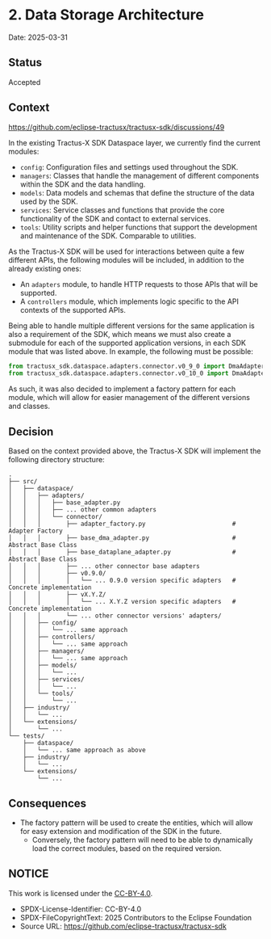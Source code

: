 <!--

Eclipse Tractus-X - Software Development KIT

Copyright (c) 2025 Contributors to the Eclipse Foundation

See the NOTICE file(s) distributed with this work for additional
information regarding copyright ownership.

This work is made available under the terms of the
Creative Commons Attribution 4.0 International (CC-BY-4.0) license,
which is available at
https://creativecommons.org/licenses/by/4.0/legalcode.

SPDX-License-Identifier: CC-BY-4.0

-->

# 2. Data Storage Architecture

Date: 2025-03-31

## Status

Accepted

## Context

https://github.com/eclipse-tractusx/tractusx-sdk/discussions/49

In the existing Tractus-X SDK Dataspace layer, we currently find the current modules:

* `config`: Configuration files and settings used throughout the SDK.
* `managers`: Classes that handle the management of different components within the SDK and the data handling.
* `models`: Data models and schemas that define the structure of the data used by the SDK.
* `services`: Service classes and functions that provide the core functionality of the SDK and contact to external
  services.
* `tools`: Utility scripts and helper functions that support the development and maintenance of the SDK.
  Comparable to utilities.

As the Tractus-X SDK will be used for interactions between quite a few different APIs, the following modules will be
included, in addition to the already existing ones:

* An `adapters` module, to handle HTTP requests to those APIs that will be supported.
* A `controllers` module, which implements logic specific to the API contexts of the supported APIs.

Being able to handle multiple different versions for the same application is also a requirement of the SDK, which means
we must also create a submodule for each of the supported application versions, in each SDK module that was listed
above. In example, the following must be possible:

```python
from tractusx_sdk.dataspace.adapters.connector.v0_9_0 import DmaAdapter as DmaAdapterV0_9_0
from tractusx_sdk.dataspace.adapters.connector.v0_10_0 import DmaAdapter as DmaAdapterV0_10_0
```

As such, it was also decided to implement a factory pattern for each module, which will allow for easier management of
the different versions and classes.

## Decision

Based on the context provided above, the Tractus-X SDK will implement the following directory structure:

```
.
├── src/
│   ├── dataspace/
│   │   ├── adapters/
│   │   │   ├── base_adapter.py
│   │   │   ├── ... other common adapters
│   │   │   └── connector/
│   │   │       ├── adapter_factory.py                        # Adapter Factory
│   │   │       ├── base_dma_adapter.py                       # Abstract Base Class
│   │   │       ├── base_dataplane_adapter.py                 # Abstract Base Class
│   │   │       ├── ... other connector base adapters
│   │   │       ├── v0.9.0/
│   │   │       │   └── ... 0.9.0 version specific adapters   # Concrete implementation
│   │   │       ├── vX.Y.Z/
│   │   │       │   └── ... X.Y.Z version specific adapters   # Concrete implementation
│   │   │       └── ... other connector versions' adapters/
│   │   ├── config/
│   │   │   └── ... same approach
│   │   ├── controllers/
│   │   │   └── ... same approach
│   │   ├── managers/
│   │   │   └── ... same approach
│   │   ├── models/
│   │   │   └── ...
│   │   ├── services/
│   │   │   └── ...
│   │   └── tools/
│   │       └── ...
│   ├── industry/
│   │   └── ...
│   └── extensions/
│       └── ...
└── tests/
    ├── dataspace/
    │   └── ... same approach as above
    ├── industry/
    │   └── ...
    └── extensions/
        └── ...
```

## Consequences

- The factory pattern will be used to create the entities, which will allow for easy extension and modification of the
  SDK in the future.
    - Conversely, the factory pattern will need to be able to dynamically load the correct modules, based on the
      required version.

## NOTICE

This work is licensed under the [CC-BY-4.0](https://creativecommons.org/licenses/by/4.0/legalcode).

- SPDX-License-Identifier: CC-BY-4.0
- SPDX-FileCopyrightText: 2025 Contributors to the Eclipse Foundation
- Source URL: https://github.com/eclipse-tractusx/tractusx-sdk

